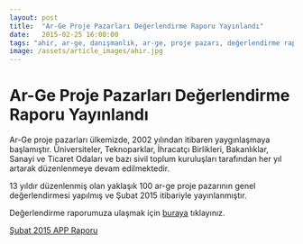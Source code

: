 ```yaml
---
layout: post
title:  "Ar-Ge Proje Pazarları Değerlendirme Raporu Yayınlandı"
date:   2015-02-25 16:00:00
tags: "ahir, ar-ge, danışmanlık, ar-ge, proje pazarı, değerlendirme raporu, proje yarışması, uzman görüşü, öneriler"
image: /assets/article_images/ahir.jpg
---
```


# Ar-Ge Proje Pazarları Değerlendirme Raporu Yayınlandı

Ar-Ge proje pazarları ülkemizde, 2002 yılından itibaren yaygınlaşmaya  başlamıştır. Üniversiteler, Teknoparklar, İhracatçı Birlikleri, Bakanlıklar, Sanayi ve Ticaret Odaları ve bazı sivil toplum kuruluşları tarafından her yıl artarak  düzenlenmeye devam edilmektedir.

13 yıldır düzenlenmiş olan yaklaşık 100 ar-ge proje pazarının genel  değerlendirmesi yapılmış ve Şubat 2015 itibariyle yayınlanmıştır.

Değerlendirme raporumuza ulaşmak için [buraya](/assets/files/subat-2015-app-raporu.pdf) tıklayınız.

[Şubat 2015 APP Raporu](/assets/files/subat-2015-app-raporu.pdf)
